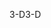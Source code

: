 <span data-ttu-id="80cc6-101">3-D</span><span class="sxs-lookup"><span data-stu-id="80cc6-101">3-D</span></span>